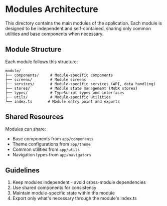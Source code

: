 # Modules Architecture

This directory contains the main modules of the application. Each module is designed to be independent and self-contained, sharing only common utilities and base components when necessary.

## Module Structure

Each module follows this structure:
```
module/
├── components/     # Module-specific components
├── screens/        # Module screens
├── services/       # Module-specific services (API, data handling)
├── stores/         # Module state management (MobX stores)
├── types/          # TypeScript types and interfaces
├── utils/          # Module-specific utilities
└── index.ts       # Module entry point and exports
```

## Shared Resources

Modules can share:
- Base components from `app/components`
- Theme configurations from `app/theme`
- Common utilities from `app/utils`
- Navigation types from `app/navigators`

## Guidelines

1. Keep modules independent - avoid cross-module dependencies
2. Use shared components for consistency
3. Maintain module-specific state within the module
4. Export only what's necessary through the module's index.ts
